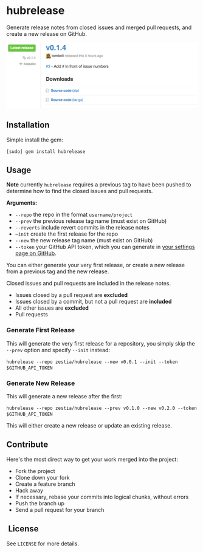 # hubrelease

Generate release notes from closed issues and merged pull requests, and create a
new release on GitHub.

![Release Notes Example](docs/screenshot.png)

## Installation

Simple install the gem:

    [sudo] gem install hubrelease

## Usage

**Note** currently `hubrelease` requires a previous tag to have been pushed to
determine how to find the closed issues and pull requests.

**Arguments:**

- `--repo` the repo in the format `username/project`
- `--prev` the previous release tag name (must exist on GitHub)
- `--reverts` include revert commits in the release notes
- `—init` create the first release for the repo
- `--new` the new release tag name (must exist on GitHub)
- `--token` your GitHub API token, which you can generate in [your settings page on GitHub](https://github.com/settings/applications).

You can either generate your very first release, or create a new release from a
previous tag and the new release.

Closed issues and pull requests are included in the release notes.

- Issues closed by a pull request are **excluded**
- Issues closed by a commit, but not a pull request are **included**
- All other issues are **excluded**
- Pull requests

### Generate First Release

This will generate the very first release for a repository, you simply skip the
`--prev` option and specify `--init` instead:

    hubrelease --repo zestia/hubrelease --new v0.0.1 --init --token $GITHUB_API_TOKEN

### Generate New Release

This will generate a new release after the first:

    hubrelease --repo zestia/hubrelease --prev v0.1.0 --new v0.2.0 --token $GITHUB_API_TOKEN

This will either create a new release or update an existing release.

## Contribute

Here's the most direct way to get your work merged into the project:

- Fork the project
- Clone down your fork
- Create a feature branch
- Hack away
- If necessary, rebase your commits into logical chunks, without errors
- Push the branch up
- Send a pull request for your branch

##  License

See `LICENSE` for more details.
